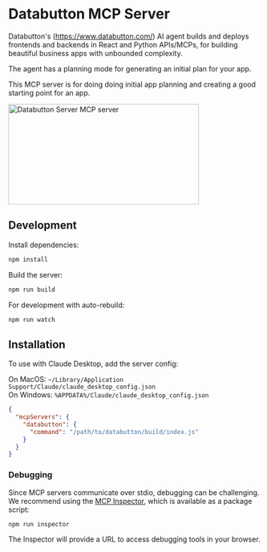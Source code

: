 # Databutton MCP Server

Databutton's (https://www.databutton.com/) AI agent builds and deploys frontends and backends in React and Python APIs/MCPs, for building beautiful business apps with unbounded complexity.

The agent has a planning mode for generating an initial plan for your app.

This MCP server is for doing doing initial app planning and creating a good starting point for an app.

<a href="https://glama.ai/mcp/servers/wfr9djhfnu">
  <img width="380" height="200" src="https://glama.ai/mcp/servers/wfr9djhfnu/badge" alt="Databutton Server MCP server" />
</a>

## Development

Install dependencies:

```bash
npm install
```

Build the server:

```bash
npm run build
```

For development with auto-rebuild:

```bash
npm run watch
```

## Installation

To use with Claude Desktop, add the server config:

On MacOS: `~/Library/Application Support/Claude/claude_desktop_config.json`  
On Windows: `%APPDATA%/Claude/claude_desktop_config.json`

```json
{
  "mcpServers": {
    "databutton": {
      "command": "/path/to/databutton/build/index.js"
    }
  }
}
```

### Debugging

Since MCP servers communicate over stdio, debugging can be challenging. We recommend using the [MCP Inspector](https://github.com/modelcontextprotocol/inspector), which is available as a package script:

```bash
npm run inspector
```

The Inspector will provide a URL to access debugging tools in your browser.